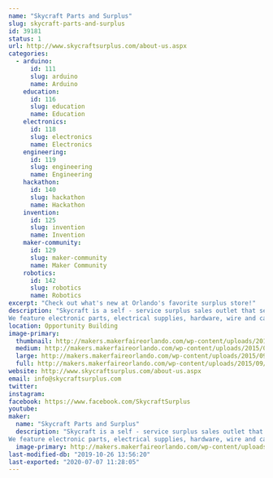 ```yaml
---
name: "Skycraft Parts and Surplus"
slug: skycraft-parts-and-surplus
id: 39181
status: 1
url: http://www.skycraftsurplus.com/about-us.aspx
categories:
  - arduino:
      id: 111
      slug: arduino
      name: Arduino
    education:
      id: 116
      slug: education
      name: Education
    electronics:
      id: 118
      slug: electronics
      name: Electronics
    engineering:
      id: 119
      slug: engineering
      name: Engineering
    hackathon:
      id: 140
      slug: hackathon
      name: Hackathon
    invention:
      id: 125
      slug: invention
      name: Invention
    maker-community:
      id: 129
      slug: maker-community
      name: Maker Community
    robotics:
      id: 142
      slug: robotics
      name: Robotics
excerpt: "Check out what's new at Orlando's favorite surplus store!"
description: "Skycraft is a self - service surplus sales outlet that sells to the general public as well as thousands of businesses throughout the United States. 
We feature electronic parts, electrical supplies, hardware, wire and cable, test equipment, and thousands of hard to find items. Skycraft is an ideal place for hobbyists, model builders, audiophiles, artists, and the do-it-yourself electronic enthusiast."
location: Opportunity Building
image-primary:
  thumbnail: http://makers.makerfaireorlando.com/wp-content/uploads/2015/09/skycraft_600px-150x150.jpg
  medium: http://makers.makerfaireorlando.com/wp-content/uploads/2015/09/skycraft_600px-300x150.jpg
  large: http://makers.makerfaireorlando.com/wp-content/uploads/2015/09/skycraft_600px.jpg
  full: http://makers.makerfaireorlando.com/wp-content/uploads/2015/09/skycraft_600px.jpg
website: http://www.skycraftsurplus.com/about-us.aspx
email: info@skycraftsurplus.com
twitter: 
instagram: 
facebook: https://www.facebook.com/SkycraftSurplus
youtube: 
maker:
  name: "Skycraft Parts and Surplus"
  description: "Skycraft is a self - service surplus sales outlet that sells to the general public as well as thousands of businesses throughout the United States. 
We feature electronic parts, electrical supplies, hardware, wire and cable, test equipment, and thousands of hard to find items. Skycraft is an ideal place for hobbyists, model builders, audiophiles, artists, and the do-it-yourself electronic enthusiast."
  image-primary: http://makers.makerfaireorlando.com/wp-content/uploads/2015/09/skycraft_600px.jpg
last-modified-db: "2019-10-26 13:56:20"
last-exported: "2020-07-07 11:28:05"
---
```

